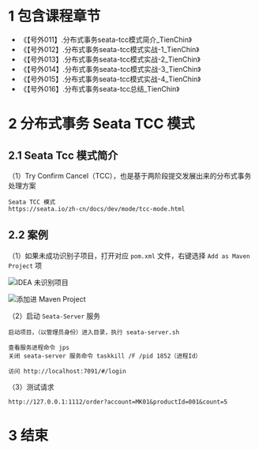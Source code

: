 # 1 包含课程章节

* 《【号外011】.分布式事务seata-tcc模式简介_TienChin》
* 《【号外012】.分布式事务seata-tcc模式实战-1_TienChin》
* 《【号外013】.分布式事务seata-tcc模式实战-2_TienChin》
* 《【号外014】.分布式事务seata-tcc模式实战-3_TienChin》
* 《【号外015】.分布式事务seata-tcc模式实战-4_TienChin》
* 《【号外016】.分布式事务seata-tcc总结_TienChin》


# 2 分布式事务 Seata TCC 模式

## 2.1 Seata Tcc 模式简介

（1）Try Confirm Cancel（TCC），也是基于两阶段提交发展出来的分布式事务处理方案
```text
Seata TCC 模式
https://seata.io/zh-cn/docs/dev/mode/tcc-mode.html
```

## 2.2 案例

（1）如果未成功识别子项目，打开对应 `pom.xml` 文件，右键选择 `Add as Maven Project` 项

![IDEA 未识别项目](http://image.mktongxue.com/202207/002-01.png)

![添加进 Maven Project](http://image.mktongxue.com/202207/002-02.png)

（2）启动 `Seata-Server` 服务
```text
启动项目，（以管理员身份）进入目录，执行 seata-server.sh

查看服务进程命令 jps
关闭 seata-server 服务命令 taskkill /F /pid 1852（进程Id）

访问 http://localhost:7091/#/login
```

（3）测试请求
```text
http://127.0.0.1:1112/order?account=MK01&productId=001&count=5
```

# 3 结束
